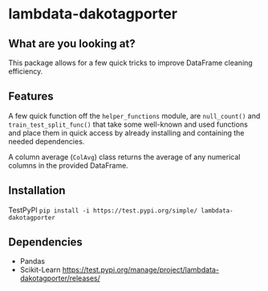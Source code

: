 # lambdata-dakotagporter
## What are you looking at?
This package allows for a few quick tricks to improve DataFrame cleaning efficiency.

## Features
A few quick function off the `helper_functions` module, are `null_count()` and `train_test_split_func()` that take some well-known and used functions and place them in quick access by already installing and containing the needed dependencies.

A column average (`ColAvg`) class returns the average of any numerical columns in the provided DataFrame.

## Installation
TestPyPI
`pip install -i https://test.pypi.org/simple/ lambdata-dakotagporter`

## Dependencies
- Pandas
- Scikit-Learn
https://test.pypi.org/manage/project/lambdata-dakotagporter/releases/
